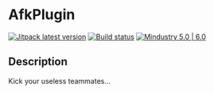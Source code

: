 # AfkPlugin 

[![Jitpack latest version](https://jitpack.io/v/fr.xpdustry/AfkPlugin.svg)](https://jitpack.io/#fr.xpdustry/AfkPlugin)
[![Build status](https://github.com/Xpdustry/AfkPlugin/actions/workflows/build.yml/badge.svg?branch=master&event=push)](https://github.com/Xpdustry/AfkPlugin/actions/workflows/build.yml)
[![Mindustry 5.0 | 6.0](https://img.shields.io/badge/Mindustry-5.0%20%7C%206.0-ffd37f)](https://github.com/Anuken/Mindustry/releases)

## Description

Kick your useless teammates...
